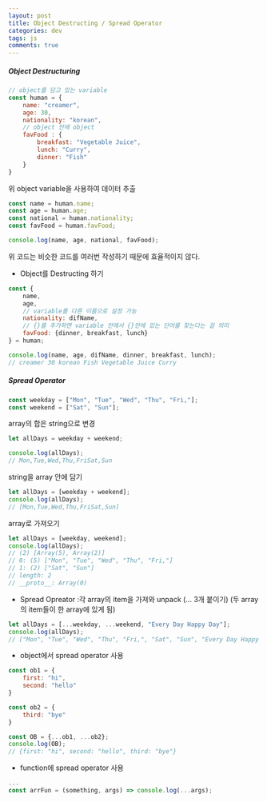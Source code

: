 ```yaml
---  
layout: post
title: Object Destructing / Spread Operator
categories: dev
tags: js
comments: true
---
```


##### Object Destructuring

```js
// object를 담고 있는 variable 
const human = {
    name: "creamer",
    age: 30,
    nationality: "korean",
    // object 안에 object
    favFood : {
        breakfast: "Vegetable Juice",
        lunch: "Curry",
        dinner: "Fish"
    }
}
```

위 object variable을 사용하여 데이터 추출

```js
const name = human.name;
const age = human.age;
const national = human.nationality;
const favFood = human.favFood;

console.log(name, age, national, favFood);
```

위 코드는 비슷한 코드를 여러번 작성하기 때문에 효율적이지 않다. 

- Object를 Destructing 하기

```js
const { 
    name, 
    age, 
    // variable를 다른 이름으로 설정 가능
    nationality: difName, 
    // {}를 추가하면 variable 안에서 {}안에 있는 단어를 찾는다는 걸 의미
    favFood: {dinner, breakfast, lunch} 
} = human;

console.log(name, age, difName, dinner, breakfast, lunch);
// creamer 30 korean Fish Vegetable Juice Curry
```

##### Spread Operator

```js
const weekday = ["Mon", "Tue", "Wed", "Thu", "Fri,"];
const weekend = ["Sat", "Sun"];
```

array의 합은 string으로 변경

```js
let allDays = weekday + weekend;

console.log(allDays);
// Mon,Tue,Wed,Thu,FriSat,Sun
```

string을 array 안에 담기

```js
let allDays = [weekday + weekend];
console.log(allDays);
// [Mon,Tue,Wed,Thu,FriSat,Sun]
```

array로 가져오기

```js
let allDays = [weekday, weekend];
console.log(allDays);
// (2) [Array(5), Array(2)]
// 0: (5) ["Mon", "Tue", "Wed", "Thu", "Fri,"]
// 1: (2) ["Sat", "Sun"]
// length: 2
// __proto__: Array(0)
```

- Spread Opreator :각 array의 item을 가져와 unpack (... 3개 붙이기)
(두 array의 item들이 한 array에 있게 됨)

```js
let allDays = [...weekday, ...weekend, "Every Day Happy Day"];
console.log(allDays);
// ["Mon", "Tue", "Wed", "Thu", "Fri,", "Sat", "Sun", "Every Day Happy Day"]
```

- object에서 spread operator 사용

```js
const ob1 = {
    first: "hi",
    second: "hello"
}

const ob2 = {
    third: "bye"
}

const OB = {...ob1, ...ob2};
console.log(OB);
// {first: "hi", second: "hello", third: "bye"}
```

- function에 spread operator 사용

```js
...
const arrFun = (something, args) => console.log(...args);
```